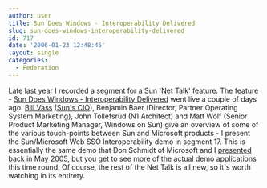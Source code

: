 ```yaml
---
author: user
title: Sun Does Windows - Interoperability Delivered
slug: sun-does-windows-interoperability-delivered
id: 717
date: '2006-01-23 12:48:45'
layout: single
categories:
  - Federation
---
```


Late last year I recorded a segment for a Sun '[Net Talk](https://communications.sun.com/dialog/ondemandcatalog.do)' feature. The feature - [Sun Does Windows - Interoperability Delivered](https://communications.sun.com/dialog/singleeventpage.do?eventId=5921) went live a couple of days ago. [Bill Vass](http://blogs.sun.com/roller/page/BVass) ([Sun's CIO](http://www.sun.com/aboutsun/media/ceo/mgt_vass.html)), Benjamin Baer (Director, Partner Operating System Marketing), John Tollefsrud (N1 Architect) and Matt Wolf (Senior Product Marketing Manager, Windows on Sun) give an overview of some of the various touch-points between Sun and Microsoft products - I present the Sun/Microsoft Web SSO Interoperability demo in segment 17\. This is essentially the same demo that Don Schmidt of Microsoft and I [presented back in May 2005](http://blogs.sun.com/roller/page/superpat?entry=sun_microsoft_press_conference), but you get to see more of the actual demo applications this time round. Of course, the rest of the Net Talk is all new, so it's worth watching in its entirety.